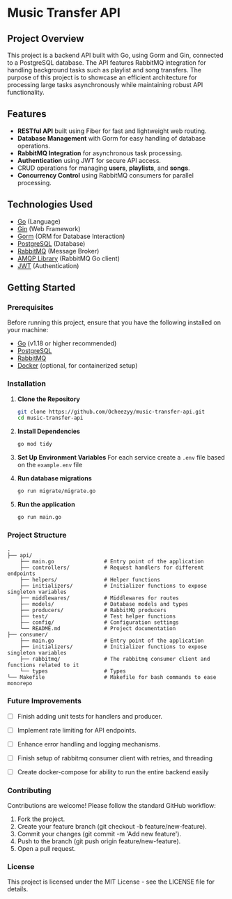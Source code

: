 # Music Transfer API

## Project Overview

This project is a backend API built with Go, using Gorm and Gin, connected to a PostgreSQL database. The API features RabbitMQ integration for handling background tasks such as playlist and song transfers. The purpose of this project is to showcase an efficient architecture for processing large tasks asynchronously while maintaining robust API functionality.

## Features

- **RESTful API** built using Fiber for fast and lightweight web routing.
- **Database Management** with Gorm for easy handling of database operations.
- **RabbitMQ Integration** for asynchronous task processing.
- **Authentication** using JWT for secure API access.
- CRUD operations for managing **users**, **playlists**, and **songs**.
- **Concurrency Control** using RabbitMQ consumers for parallel processing.

## Technologies Used

- [Go](https://golang.org/) (Language)
- [Gin](https://gin-gonic.com/) (Web Framework)
- [Gorm](https://gorm.io/) (ORM for Database Interaction)
- [PostgreSQL](https://www.postgresql.org/) (Database)
- [RabbitMQ](https://www.rabbitmq.com/) (Message Broker)
- [AMQP Library](https://github.com/streadway/amqp) (RabbitMQ Go client)
- [JWT](https://jwt.io/) (Authentication)

## Getting Started

### Prerequisites

Before running this project, ensure that you have the following installed on your machine:

- [Go](https://golang.org/doc/install) (v1.18 or higher recommended)
- [PostgreSQL](https://www.postgresql.org/download/)
- [RabbitMQ](https://www.rabbitmq.com/download.html)
- [Docker](https://www.docker.com/products/docker-desktop) (optional, for containerized setup)

### Installation

1. **Clone the Repository**
    ```bash
    git clone https://github.com/Ocheezyy/music-transfer-api.git
    cd music-transfer-api
    ```

2. **Install Dependencies**
    ```bash
    go mod tidy
    ```

3. **Set Up Environment Variables**
    For each service create a `.env` file based on the `example.env` file

4. **Run database migrations**
    ```bash
    go run migrate/migrate.go
    ```

5. **Run the application**
    ```bash
    go run main.go
    ```

### Project Structure
```
.
├── api/
    ├── main.go                # Entry point of the application
    ├── controllers/           # Request handlers for different endpoints
    ├── helpers/               # Helper functions
    ├── initializers/          # Initializer functions to expose singleton variables
    ├── middlewares/           # Middlewares for routes
    ├── models/                # Database models and types
    ├── producers/             # RabbitMQ producers
    ├── test/                  # Test helper functions
    ├── config/                # Configuration settings
    └── README.md              # Project documentation
├── consumer/
    ├── main.go                # Entry point of the application
    ├── initializers/          # Initializer functions to expose singleton variables
    ├── rabbitmq/              # The rabbitmq consumer client and functions related to it
    └── types                  # Types
└── Makefile                   # Makefile for bash commands to ease monorepo
```

### Future Improvements
- [ ] Finish adding unit tests for handlers and producer.
- [ ] Implement rate limiting for API endpoints.
- [ ] Enhance error handling and logging mechanisms.
- [ ] Finish setup of rabbitmq consumer client with retries, and threading
- [ ] Create docker-compose for ability to run the entire backend easily


### Contributing
Contributions are welcome! Please follow the standard GitHub workflow:
1. Fork the project.
2. Create your feature branch (git checkout -b feature/new-feature).
3. Commit your changes (git commit -m 'Add new feature').
4. Push to the branch (git push origin feature/new-feature).
5. Open a pull request.

### License
This project is licensed under the MIT License - see the LICENSE file for details.